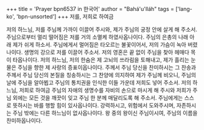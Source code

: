 +++
title = 'Prayer bpn6537 in 한국어'
author = "Bahá'u'lláh"
tags = ['lang-ko', 'bpn-unsorted']
+++
저를, 저희로 하여금

저의 하느님, 저를 주님께 가까이 이끌어 주시와, 제가 주님의 궁정 안에 살게 해 주소서. 주님으로부터 멀리 떨어짐은 저를 거의 소멸케 하였사옵나이다. 주님의 은총의 나래 아래 제가 쉬게 하소서. 주님에게서 멀어짐은 타오르는 불꽃이어서, 저의 가슴이 녹아 버렸나이다. 생명의 강으로 저를 이끌어 주소서. 저의 영혼은 끝 없이 주님을 찾아 헤매다 목이 타옵나이다. 저의 하느님, 저의 한숨은 제 고뇌의 쓰라림을 토해내고, 제가 흘리는 눈물은 주님을 향한 제 사랑의 증표이옵나이다.
주께서 주님 당신을 찬미하시는 그 찬송과 주께서 주님 당신의 본질을 칭송하시는 그 찬양에 의지하여 제가 주님께 비오니, 주님의 날에 주님을 알아뵙고 주님의 통치권을 인식한 이들 가운데 저희도 넣어 주소서. 저의 하느님, 저희로 하여금 주님의 자애의 생명수를 자비의 손으로 마시게 해 주시와 저희가 주님 외에는 모든 것을 깨끗이 잊고 주님 한 분께 매달리도록 해 주소서. 주님에게는 스스로 뜻하시는 바를 행할 힘이 있사옵나이다. 강력하시고, 위험에서 도와주시며, 자존하시는 주님 밖에는 다른 하느님이 없사옵나이다.
왕 중의 왕이신 주님이시여, 주님의 이름을 찬미하옵나이다.
